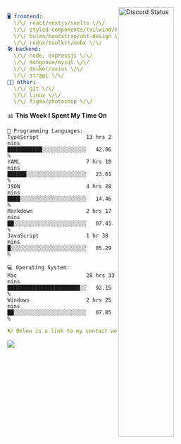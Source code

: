 
<a href="https://discord.com/users/279302975371870218" target="_blank">
    <img width="50%" align="right" alt="Discord Status" src="https://lanyard.cnrad.dev/api/279302975371870218?bg=161B22&borderRadius=5px%205px%200%200&hideTimestamp=true&idleMessage=Just%20chillin%27%20at%20the%20moment&animated=true">
</a>

```yaml
🖥️ frontend: 
  \/\/ react/nextjs/svelte \/\/
  \/\/ styled-components/tailwind/mui/
  \/\/ bulma/bootstrap/ant-design \/\/
  \/\/ redux/toolkit/mobx \/\/
🛠 backend: 
  \/\/ node, expressjs \/\/
  \/\/ mongoose/mysql \/\/
  \/\/ docker/axios \/\/
  \/\/ strapi \/\/
👨‍💻 other: 
  \/\/ git \/\/ 
  \/\/ linux \/\/
  \/\/ figma/photoshop \/\/
```
<!--START_SECTION:waka-->
📊 **This Week I Spent My Time On** 

```text
💬 Programming Languages: 
TypeScript               13 hrs 2 mins       ███████████░░░░░░░░░░░░░░   42.06 % 
YAML                     7 hrs 18 mins       ██████░░░░░░░░░░░░░░░░░░░   23.61 % 
JSON                     4 hrs 28 mins       ████░░░░░░░░░░░░░░░░░░░░░   14.46 % 
Markdown                 2 hrs 17 mins       ██░░░░░░░░░░░░░░░░░░░░░░░   07.41 % 
JavaScript               1 hr 38 mins        █░░░░░░░░░░░░░░░░░░░░░░░░   05.29 % 

💻 Operating System: 
Mac                      28 hrs 33 mins      ███████████████████████░░   92.15 % 
Windows                  2 hrs 25 mins       ██░░░░░░░░░░░░░░░░░░░░░░░   07.85 % 
```


<!--END_SECTION:waka-->
```yaml
📭 Below is a link to my contact website 
```
<a href="https://mxns.xyz" target="_black"> <img src="https://img.shields.io/badge/website-161B22?style=for-the-badge&logo=About.me&logoColor=white"></img> <a/>
